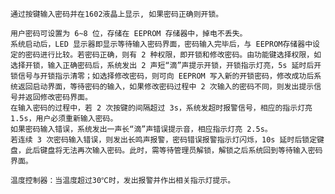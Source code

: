     通过按键输入密码并在1602液晶上显示, 如果密码正确则开锁。

    用户密码可设置为 6~8 位，存储在 EEPROM 存储器中，掉电不丢失。 
    系统启动后，LED 显示器即显示等待输入密码界面，密码输入完毕后，与 EEPROM存储器中设定的密码进行比较。若密码正确，则有 2 种权限，即开锁和修改密码。由功能键选择权限，如选择开锁，输入正确密码后，系统发出 2 声短“滴”声提示开锁，开锁指示灯亮，5s 延时后开锁信号与开锁指示清零；如选择修改密码，则可向 EEPROM 写入新的开锁密码，修改成功后系统返回启动界面，等待密码的输入，如果修改密码过程中 2 次输入的密码不同，则发出提示信号并返回修改密码界面。 
    在输入密码的过程中，若 2 次按键的间隔超过 3s，系统发超时报警信号，相应的指示灯亮 1.5s，用户必须重新输入密码。 
    如果密码输入错误，系统发出一声长“滴”声错误提示音，相应指示灯亮 2.5s。 
    若连续 3 次密码输入错误，则发出长鸣声报警，密码错误报警指示灯闪烁，10s 延时后锁定键盘，此后键盘将无法再次输入密码。此时，需等待管理员解锁，解锁之后系统回到等待输入密码界面。

    温度控制器：当温度超过30℃时，发出报警并作出相关指示灯提示。
